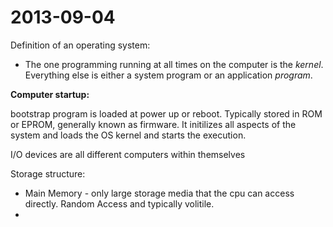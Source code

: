 2013-09-04
==========

Definition of an operating system: 

* The one programming running at all times on the computer is the
  *kernel*. Everything else is either a system program or an application
  *program*. 

**Computer startup:**

bootstrap program is loaded at power up or reboot. Typically stored in
ROM or EPROM, generally known as firmware. It initilizes all aspects of
the system and loads the OS kernel and starts the execution. 
  
I/O devices are all different computers within themselves 

Storage structure:

* Main Memory - only large storage media that the cpu can access
  directly. Random Access and typically volitile. 
* 

